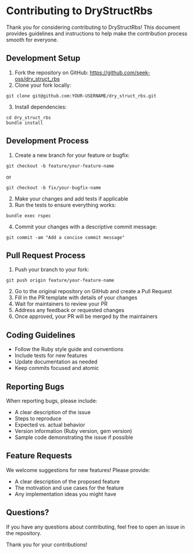 # Contributing to DryStructRbs

Thank you for considering contributing to DryStructRbs! This document provides guidelines and instructions to help make the contribution process smooth for everyone.

## Development Setup

1. Fork the repository on GitHub: https://github.com/seek-oss/dry_struct_rbs
2. Clone your fork locally:
```
git clone git@github.com:YOUR-USERNAME/dry_struct_rbs.git
```
3. Install dependencies:
```
cd dry_struct_rbs
bundle install
```

## Development Process

1. Create a new branch for your feature or bugfix:
```
git checkout -b feature/your-feature-name
```
   or
```
git checkout -b fix/your-bugfix-name
```

2. Make your changes and add tests if applicable
3. Run the tests to ensure everything works:
```
bundle exec rspec
```
4. Commit your changes with a descriptive commit message:
```
git commit -am "Add a concise commit message"
```

## Pull Request Process

1. Push your branch to your fork:
```
git push origin feature/your-feature-name
```
2. Go to the original repository on GitHub and create a Pull Request
3. Fill in the PR template with details of your changes
4. Wait for maintainers to review your PR
5. Address any feedback or requested changes
6. Once approved, your PR will be merged by the maintainers

## Coding Guidelines

- Follow the Ruby style guide and conventions
- Include tests for new features
- Update documentation as needed
- Keep commits focused and atomic

## Reporting Bugs

When reporting bugs, please include:

- A clear description of the issue
- Steps to reproduce
- Expected vs. actual behavior
- Version information (Ruby version, gem version)
- Sample code demonstrating the issue if possible

## Feature Requests

We welcome suggestions for new features! Please provide:

- A clear description of the proposed feature
- The motivation and use cases for the feature
- Any implementation ideas you might have

## Questions?

If you have any questions about contributing, feel free to open an issue in the repository.

Thank you for your contributions!
